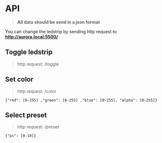 # API

> **All data should be send in a json format**

You can change the ledstrip by sending http request to **http://aurora.local:5500/**

## Toggle ledstrip
> http request: /toggle

## Set color
> http request: /color

```
{"red": [0-255] ,"green": [0-255] ,"blue": [0-255], "alpha": [0-255]}
```

## Select preset
> http request: /preset

```
{"ps": [0-10]}
```
